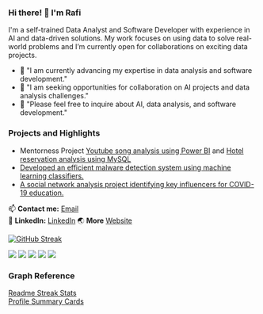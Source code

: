 ### Hi there! 👋 I'm Rafi

I'm a self-trained Data Analyst and Software Developer with experience in AI and data-driven solutions. My work focuses on using data to solve real-world problems and I’m currently open for collaborations on exciting data projects.

- 🌱 "I am currently advancing my expertise in data analysis and software development."
- 👯 "I am seeking opportunities for collaboration on AI projects and data analysis challenges."
- 💬 "Please feel free to inquire about AI, data analysis, and software development."

### Projects and Highlights
- Mentorness Project [Youtube song analysis using Power BI](https://github.com/Rafi2401/youtube-song-analysis-with-powerbi) and [Hotel reservation analysis using MySQL](https://github.com/Rafi2401/hotel-reservation-analysis-mysql)
- [Developed an efficient malware detection system using machine learning classifiers.](https://github.com/rafi2401/psvm-smo-dekomposisi)
- [A social network analysis project identifying key influencers for COVID-19 education.](https://github.com/rafi2401/twitter-sna-covid19)

📫 **Contact me:** [Email](mailto:rafikerja2401@gmail.com)<br>
💼 **LinkedIn:** [LinkedIn](https://linkedin.com/in/Rafi2401)
🌏 **More** [Website](https://rafi2401.github.io)

[![GitHub Streak](https://github-readme-streak-stats.herokuapp.com?user=Rafi2401&theme=maroongold&hide_border=true&date_format=j%20M%5B%20Y%5D)](https://git.io/streak-stats)

![](http://github-profile-summary-cards.vercel.app/api/cards/profile-details?username=Rafi2401&theme=maroongold)
![](http://github-profile-summary-cards.vercel.app/api/cards/repos-per-language?username=Rafi2401&theme=maroongold)
![](http://github-profile-summary-cards.vercel.app/api/cards/most-commit-language?username=Rafi2401&theme=maroongold)
![](http://github-profile-summary-cards.vercel.app/api/cards/stats?username=Rafi2401&theme=maroongold)
![](http://github-profile-summary-cards.vercel.app/api/cards/productive-time?username=Rafi2401&theme=maroongold&utcOffset=8)

### Graph Reference
<!-- <a href= "github-readme-stats.vercel.app">1</a> -->
<a href= "https://github-readme-streak-stats.herokuapp.com/demo/">Readme Streak Stats</a><br>
<a href= "https://github-profile-summary-cards.vercel.app/demo.html">Profile Summary Cards</a>
